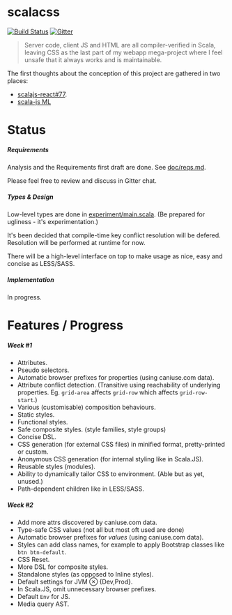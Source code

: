# scalacss

[![Build Status](https://travis-ci.org/japgolly/scalacss.svg?branch=master)](https://travis-ci.org/japgolly/scalacss)
[![Gitter](https://badges.gitter.im/Join%20Chat.svg)](https://gitter.im/japgolly/scalacss?utm_source=badge&utm_medium=badge&utm_campaign=pr-badge&utm_content=badge)

> Server code, client JS and HTML are all compiler-verified in Scala, leaving CSS as the last part of my webapp mega-project where I feel unsafe that it always works and is maintainable.

The first thoughts about the conception of this project are gathered in two places:
* [scalajs-react#77](https://github.com/japgolly/scalajs-react/issues/77).
* [scala-js ML](https://groups.google.com/forum/#!folder/Scala/scala-js/IzCn1xfoFWs)


# Status

##### Requirements

Analysis and the Requirements first draft are done.
See [doc/reqs.md](https://github.com/japgolly/scalacss/blob/master/doc/reqs.md).

Please feel free to review and discuss in Gitter chat.

##### Types & Design

Low-level types are done in [experiment/main.scala](https://github.com/japgolly/scalacss/blob/master/experiment/main.scala).
(Be prepared for ugliness - it's experimentation.)

It's been decided that compile-time key conflict resolution will be defered. Resolution will be performed at runtime for now.

There will be a high-level interface on top to make usage as nice, easy and concise as LESS/SASS.

##### Implementation

In progress.

# Features / Progress

##### Week #1

* Attributes.
* Pseudo selectors.
* Automatic browser prefixes for properties (using caniuse.com data).
* Attribute conflict detection. (Transitive using reachability of underlying properties. Eg. `grid-area` affects `grid-row` which affects `grid-row-start`.)
* Various (customisable) composition behaviours.
* Static styles.
* Functional styles.
* Safe composite styles. (style families, style groups)
* Concise DSL.
* CSS generation (for external CSS files) in minified format, pretty-printed or custom.
* Anonymous CSS generation (for internal styling like in Scala.JS).
* Reusable styles (modules).
* Ability to dynamically tailor CSS to environment. (Able but as yet, unused.)
* Path-dependent children like in LESS/SASS.

##### Week #2

* Add more attrs discovered by caniuse.com data.
* Type-safe CSS values (not all but most oft used are done)
* Automatic browser prefixes for _values_ (using caniuse.com data).
* Styles can add class names, for example to apply Bootstrap classes like `btn btn-default`.
* CSS Reset.
* More DSL for composite styles.
* Standalone styles (as opposed to Inline styles).
* Default settings for JVM ⊗ {Dev,Prod}.
* In Scala.JS, omit unnecessary browser prefixes.
* Default `Env` for JS.
* Media query AST.
